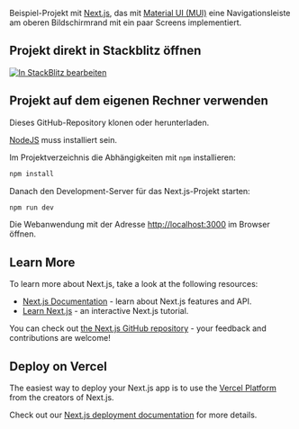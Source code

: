 Beispiel-Projekt mit [Next.js](https://nextjs.org/), das mit [Material UI (MUI)](https://mui.com) eine Navigationsleiste am oberen Bildschirmrand mit ein paar Screens implementiert.

## Projekt direkt in Stackblitz öffnen

[![In  StackBlitz bearbeiten](https://developer.stackblitz.com/img/open_in_stackblitz.svg)](https://stackblitz.com/github/behrends/nextjs-nav-mui/tree/master)
 
## Projekt auf dem eigenen Rechner verwenden

Dieses GitHub-Repository klonen oder herunterladen. 

[NodeJS](https://nodejs.org) muss installiert sein.

Im Projektverzeichnis die Abhängigkeiten mit `npm` installieren:

```bash
npm install
```

Danach den Development-Server für das Next.js-Projekt starten:

```bash
npm run dev
```

Die Webanwendung mit der Adresse [http://localhost:3000](http://localhost:3000) im Browser öffnen.


## Learn More

To learn more about Next.js, take a look at the following resources:

- [Next.js Documentation](https://nextjs.org/docs) - learn about Next.js features and API.
- [Learn Next.js](https://nextjs.org/learn) - an interactive Next.js tutorial.

You can check out [the Next.js GitHub repository](https://github.com/vercel/next.js/) - your feedback and contributions are welcome!

## Deploy on Vercel

The easiest way to deploy your Next.js app is to use the [Vercel Platform](https://vercel.com/new?utm_medium=default-template&filter=next.js&utm_source=create-next-app&utm_campaign=create-next-app-readme) from the creators of Next.js.

Check out our [Next.js deployment documentation](https://nextjs.org/docs/deployment) for more details.
